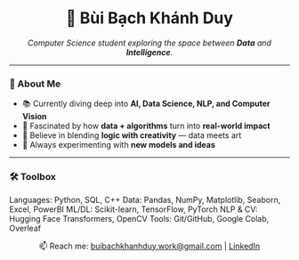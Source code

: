 <h1 align="center">🚀 Bùi Bạch Khánh Duy</h1>
<p align="center">
  <i>Computer Science student exploring the space between <b>Data</b> and <b>Intelligence</b>.</i>
</p>

---

### 🌌 About Me
- 📚 Currently diving deep into **AI, Data Science, NLP, and Computer Vision**  
- 🧩 Fascinated by how **data + algorithms** turn into **real-world impact**  
- 🎨 Believe in blending **logic with creativity** — data meets art  
- 🔭 Always experimenting with **new models and ideas**  

---

### 🛠️ Toolbox

Languages: Python, SQL, C++
Data: Pandas, NumPy, Matplotlib, Seaborn, Excel, PowerBI
ML/DL: Scikit-learn, TensorFlow, PyTorch
NLP & CV: Hugging Face Transformers, OpenCV
Tools: Git/GitHub, Google Colab, Overleaf

</p> <p align="center"> 
  📫 Reach me: <a href="mailto:buibachkhanhduy.work@gmail.com">buibachkhanhduy.work@gmail.com</a> | <a href="[https://www.linkedin.com/in/your_linkedin](https://www.linkedin.com/in/duy-b%C3%B9i-577b8737a/)">LinkedIn</a> </p> 
